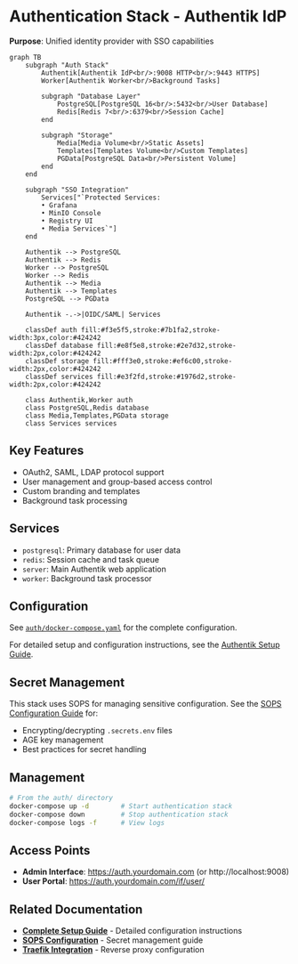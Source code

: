 # Authentication Stack - Authentik IdP

**Purpose**: Unified identity provider with SSO capabilities

```mermaid
graph TB
    subgraph "Auth Stack"
        Authentik[Authentik IdP<br/>:9008 HTTP<br/>:9443 HTTPS]
        Worker[Authentik Worker<br/>Background Tasks]

        subgraph "Database Layer"
            PostgreSQL[PostgreSQL 16<br/>:5432<br/>User Database]
            Redis[Redis 7<br/>:6379<br/>Session Cache]
        end

        subgraph "Storage"
            Media[Media Volume<br/>Static Assets]
            Templates[Templates Volume<br/>Custom Templates]
            PGData[PostgreSQL Data<br/>Persistent Volume]
        end
    end

    subgraph "SSO Integration"
        Services["`Protected Services:
        • Grafana
        • MinIO Console
        • Registry UI
        • Media Services`"]
    end

    Authentik --> PostgreSQL
    Authentik --> Redis
    Worker --> PostgreSQL
    Worker --> Redis
    Authentik --> Media
    Authentik --> Templates
    PostgreSQL --> PGData

    Authentik -.->|OIDC/SAML| Services

    classDef auth fill:#f3e5f5,stroke:#7b1fa2,stroke-width:3px,color:#424242
    classDef database fill:#e8f5e8,stroke:#2e7d32,stroke-width:2px,color:#424242
    classDef storage fill:#fff3e0,stroke:#ef6c00,stroke-width:2px,color:#424242
    classDef services fill:#e3f2fd,stroke:#1976d2,stroke-width:2px,color:#424242

    class Authentik,Worker auth
    class PostgreSQL,Redis database
    class Media,Templates,PGData storage
    class Services services
```

## Key Features

- OAuth2, SAML, LDAP protocol support
- User management and group-based access control
- Custom branding and templates
- Background task processing

## Services

- `postgresql`: Primary database for user data
- `redis`: Session cache and task queue
- `server`: Main Authentik web application
- `worker`: Background task processor

## Configuration

See [`auth/docker-compose.yaml`](../../auth/docker-compose.yaml) for the complete configuration.

For detailed setup and configuration instructions, see the [Authentik Setup Guide](../guides/authentik-setup.md).

## Secret Management

This stack uses SOPS for managing sensitive configuration. See the [SOPS Configuration Guide](../configuration/sops.md) for:

- Encrypting/decrypting `.secrets.env` files
- AGE key management
- Best practices for secret handling

## Management

```bash
# From the auth/ directory
docker-compose up -d        # Start authentication stack
docker-compose down         # Stop authentication stack
docker-compose logs -f      # View logs
```

## Access Points

- **Admin Interface**: https://auth.yourdomain.com (or http://localhost:9008)
- **User Portal**: https://auth.yourdomain.com/if/user/

## Related Documentation

- **[Complete Setup Guide](../guides/authentik-setup.md)** - Detailed configuration instructions
- **[SOPS Configuration](../configuration/sops.md)** - Secret management guide
- **[Traefik Integration](traefik.md)** - Reverse proxy configuration